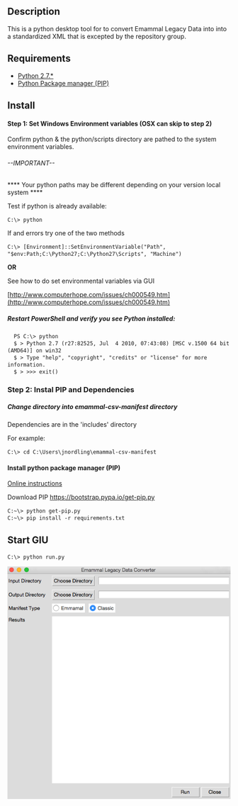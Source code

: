 ## Description

This is a python desktop tool for to convert Emammal Legacy Data into into a standardized XML that is excepted by the repository group.

## Requirements
  - [Python 2.7.*](https://www.python.org/downloads/)
  - [Python Package manager (PIP)](https://pip.pypa.io/en/stable/installing/)

## Install
####  Step 1: Set Windows Environment variables (OSX can skip to step 2)
 Confirm python & the python/scripts directory are pathed to the system environment variables.

###### --IMPORTANT--
**** Your python paths may be different depending on your version local system ****

 Test if python is already available:

    C:\> python

 If and errors try one of the two methods

    C:\> [Environment]::SetEnvironmentVariable("Path", "$env:Path;C:\Python27;C:\Python27\Scripts", "Machine")

  **OR**

  See how to do set environmental variables via GUI

  [http://www.computerhope.com/issues/ch000549.htm](http://www.computerhope.com/issues/ch000549.htm)

##### Restart PowerShell and verify you see Python installed:
      PS C:\> python
      $ > Python 2.7 (r27:82525, Jul  4 2010, 07:43:08) [MSC v.1500 64 bit (AMD64)] on win32
      $ > Type "help", "copyright", "credits" or "license" for more information.
      $ > >>> exit()

### Step 2: Instal PIP and Dependencies

##### Change directory into emammal-csv-manifest directory

  Dependencies are in the 'includes' directory

  For example:

    C:\> cd C:\Users\jnordling\emammal-csv-manifest

#### Install python package manager (PIP)
  [Online instructions](https://pip.pypa.io/en/stable/installing/)

  Download PIP https://bootstrap.pypa.io/get-pip.py

    C:~\> python get-pip.py
    C:~\> pip install -r requirements.txt


## Start GIU

    C:\> python run.py


![alt tag](./screenshot/emammal_tool_screenshot.png)
